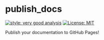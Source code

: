 # publish_docs

[![style: very good analysis][very_good_analysis_badge]][very_good_analysis_link]
[![License: MIT][license_badge]][license_link]

Publish your documentation to GitHub Pages!

[license_badge]: https://img.shields.io/badge/license-MIT-blue.svg
[license_link]: https://opensource.org/licenses/MIT
[very_good_analysis_badge]: https://img.shields.io/badge/style-very_good_analysis-B22C89.svg
[very_good_analysis_link]: https://pub.dev/packages/very_good_analysis